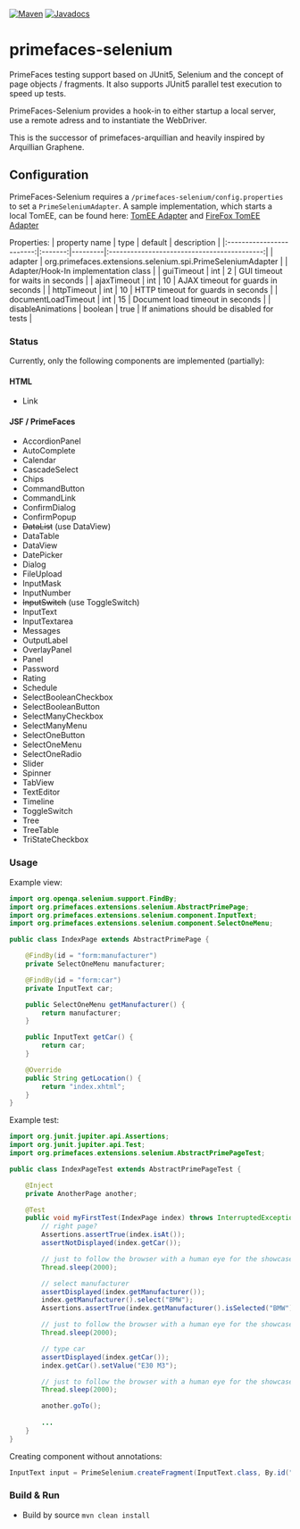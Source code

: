 [![Maven](https://img.shields.io/maven-central/v/org.primefaces/primefaces.svg)](https://repo.maven.apache.org/maven2/org/primefaces/primefaces-selenium/)
[![Javadocs](http://javadoc.io/badge/org.primefaces/primefaces-selenium.svg)](http://javadoc.io/doc/org.primefaces/primefaces-selenium)

# primefaces-selenium

PrimeFaces testing support based on JUnit5, Selenium and the concept of page objects / fragments. 
It also supports JUnit5 parallel test execution to speed up tests.

PrimeFaces-Selenium provides a hook-in to either startup a local server, use a remote adress and to instantiate the WebDriver.

This is the successor of primefaces-arquillian and heavily inspired by Arquillian Graphene.

## Configuration

PrimeFaces-Selenium requires a `/primefaces-selenium/config.properties` to set a `PrimeSeleniumAdapter`.
A sample implementation, which starts a local TomEE, can be found here: [TomEE Adapter](https://github.com/primefaces-extensions/primefaces-integration-tests/blob/master/src/test/java/org/primefaces/extensions/integrationtests/PrimeFacesSeleniumTomEEAdapter.java) and [FireFox TomEE Adapter](https://github.com/primefaces-extensions/primefaces-integration-tests/blob/master/src/test/java/org/primefaces/extensions/integrationtests/PrimeFacesSeleniumTomEEFirefoxAdapterImpl.java)

Properties:
|       property name      |   type  | default |                 description                 |
|:------------------------:|:-------:|---------|:-------------------------------------------:|
|          adapter         | org.primefaces.extensions.selenium.spi.PrimeSeleniumAdapter    |         | Adapter/Hook-In implementation class |
|        guiTimeout        |   int   | 2       |       GUI timeout for waits in seconds      |
|        ajaxTimeout       |   int   | 10      |      AJAX timeout for guards in seconds     |
|        httpTimeout       |   int   | 10      |      HTTP timeout for guards in seconds     |
|    documentLoadTimeout   |   int   | 15      |       Document load timeout in seconds      |
|    disableAnimations     | boolean | true    | If animations should be disabled for tests  |

### Status

Currently, only the following components are implemented (partially):

#### HTML

- Link

#### JSF / PrimeFaces

- AccordionPanel
- AutoComplete
- Calendar
- CascadeSelect
- Chips
- CommandButton
- CommandLink
- ConfirmDialog
- ConfirmPopup
- ~~DataList~~ (use DataView)
- DataTable
- DataView
- DatePicker
- Dialog
- FileUpload  
- InputMask
- InputNumber
- ~~InputSwitch~~ (use ToggleSwitch)
- InputText
- InputTextarea
- Messages
- OutputLabel
- OverlayPanel
- Panel
- Password
- Rating
- Schedule
- SelectBooleanCheckbox
- SelectBooleanButton
- SelectManyCheckbox
- SelectManyMenu  
- SelectOneButton
- SelectOneMenu
- SelectOneRadio
- Slider
- Spinner
- TabView
- TextEditor
- Timeline
- ToggleSwitch
- Tree 
- TreeTable
- TriStateCheckbox

### Usage

Example view:

```java
import org.openqa.selenium.support.FindBy;
import org.primefaces.extensions.selenium.AbstractPrimePage;
import org.primefaces.extensions.selenium.component.InputText;
import org.primefaces.extensions.selenium.component.SelectOneMenu;

public class IndexPage extends AbstractPrimePage {

    @FindBy(id = "form:manufacturer")
    private SelectOneMenu manufacturer;

    @FindBy(id = "form:car")
    private InputText car;

    public SelectOneMenu getManufacturer() {
        return manufacturer;
    }

    public InputText getCar() {
        return car;
    }

    @Override
    public String getLocation() {
        return "index.xhtml";
    }
}
```

Example test:

```java
import org.junit.jupiter.api.Assertions;
import org.junit.jupiter.api.Test;
import org.primefaces.extensions.selenium.AbstractPrimePageTest;

public class IndexPageTest extends AbstractPrimePageTest {

    @Inject
    private AnotherPage another;

    @Test
    public void myFirstTest(IndexPage index) throws InterruptedException {
        // right page?
        Assertions.assertTrue(index.isAt());
        assertNotDisplayed(index.getCar());

        // just to follow the browser with a human eye for the showcase :D - not need in your real tests
        Thread.sleep(2000);

        // select manufacturer
        assertDisplayed(index.getManufacturer());
        index.getManufacturer().select("BMW");
        Assertions.assertTrue(index.getManufacturer().isSelected("BMW"));

        // just to follow the browser with a human eye for the showcase :D - not need in your real tests
        Thread.sleep(2000);

        // type car
        assertDisplayed(index.getCar());
        index.getCar().setValue("E30 M3");

        // just to follow the browser with a human eye for the showcase :D - not need in your real tests
        Thread.sleep(2000);

        another.goTo();
        
        ...
    }
}
```

Creating component without annotations:

```java
InputText input = PrimeSelenium.createFragment(InputText.class, By.id("test"));
```

### Build & Run

- Build by source `mvn clean install`

